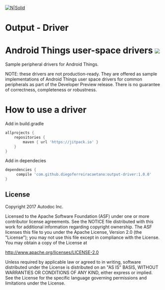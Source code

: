 [![N|Solid](http://www.autodoc.com.br/site/informativo/qr/img/logo-autodoc.png)](http://site.autodoc.com.br/)

# Output - Driver

Android Things user-space drivers [![](https://jitpack.io/v/diegoferreiracaetano/output-driver.svg)](https://jitpack.io/#diegoferreiracaetano/output-driver)
=================================

Sample peripheral drivers for Android Things.

NOTE: these drivers are not production-ready. They are offered as sample
implementations of Android Things user space drivers for common peripherals
as part of the Developer Preview release. There is no guarantee
of correctness, completeness or robustness.


How to use a driver
===================

Add in build.gradle
```gradle
allprojects {
	repositories {
		maven { url 'https://jitpack.io' }
	}
}
```

Add in dependecies
```gradle
dependencies {
	 compile 'com.github.diegoferreiracaetano:output-driver:1.0.0'
}
```


License
-------

Copyright 2017 Autodoc Inc.

Licensed to the Apache Software Foundation (ASF) under one or more contributor
license agreements.  See the NOTICE file distributed with this work for
additional information regarding copyright ownership.  The ASF licenses this
file to you under the Apache License, Version 2.0 (the "License"); you may not
use this file except in compliance with the License.  You may obtain a copy of
the License at

  http://www.apache.org/licenses/LICENSE-2.0

Unless required by applicable law or agreed to in writing, software
distributed under the License is distributed on an "AS IS" BASIS, WITHOUT
WARRANTIES OR CONDITIONS OF ANY KIND, either express or implied.  See the
License for the specific language governing permissions and limitations under
the License.
```
